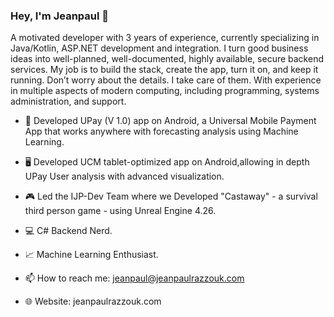 ### Hey, I'm Jeanpaul 🦦

A motivated developer with 3 years of experience, currently specializing in Java/Kotlin, ASP.NET development and integration. I turn good business ideas into well-planned, well-documented, highly available, secure backend services. My job is to build the stack, create the app, turn it on, and keep it running. Don’t worry about the details. I take care of them. With experience in multiple aspects of modern computing, including programming, systems administration, and support.

* 📱 Developed UPay (V 1.0) app on Android, a Universal Mobile Payment App that works anywhere with forecasting analysis using Machine Learning.
* 🖥 Developed UCM tablet-optimized app on Android,allowing in depth UPay User analysis with advanced visualization.
* 🎮 Led the IJP-Dev Team where we Developed "Castaway" - a survival third person game - using Unreal Engine 4.26.
* 💻 C# Backend Nerd.
* 📈 Machine Learning Enthusiast.

* 📫 How to reach me: jeanpaul@jeanpaulrazzouk.com
* 🌐 Website: jeanpaulrazzouk.com

<!--
**JohnRazzouk/JohnRazzouk** is a ✨ _special_ ✨ repository because its `README.md` (this file) appears on your GitHub profile.

Here are some ideas to get you started:

- 🔭 I’m currently working on ...
- 🌱 I’m currently learning ...
- 👯 I’m looking to collaborate on ...
- 🤔 I’m looking for help with ...
- 💬 Ask me about ...
- 📫 How to reach me: ...
- 😄 Pronouns: ...
- ⚡ Fun fact: ...
-->
